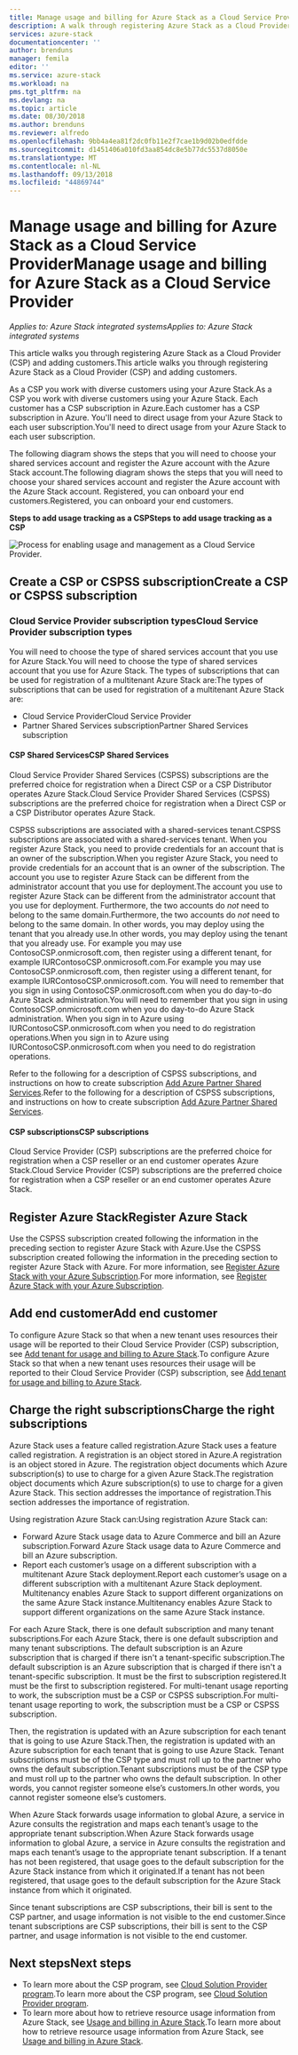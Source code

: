 ```yaml
---
title: Manage usage and billing for Azure Stack as a Cloud Service Provider | Microsoft Docs
description: A walk through registering Azure Stack as a Cloud Provider (CSP) and adding customers for billing.
services: azure-stack
documentationcenter: ''
author: brenduns
manager: femila
editor: ''
ms.service: azure-stack
ms.workload: na
pms.tgt_pltfrm: na
ms.devlang: na
ms.topic: article
ms.date: 08/30/2018
ms.author: brenduns
ms.reviewer: alfredo
ms.openlocfilehash: 9bb4a4ea81f2dc0fb11e2f7cae1b9d02b0edfdde
ms.sourcegitcommit: d1451406a010fd3aa854dc8e5b77dc5537d8050e
ms.translationtype: MT
ms.contentlocale: nl-NL
ms.lasthandoff: 09/13/2018
ms.locfileid: "44869744"
---
```

# <a name="manage-usage-and-billing-for-azure-stack-as-a-cloud-service-provider"></a><span data-ttu-id="8498e-103">Manage usage and billing for Azure Stack as a Cloud Service Provider</span><span class="sxs-lookup"><span data-stu-id="8498e-103">Manage usage and billing for Azure Stack as a Cloud Service Provider</span></span> 

<span data-ttu-id="8498e-104">*Applies to: Azure Stack integrated systems*</span><span class="sxs-lookup"><span data-stu-id="8498e-104">*Applies to: Azure Stack integrated systems*</span></span>

<span data-ttu-id="8498e-105">This article walks you through registering Azure Stack as a Cloud Provider (CSP) and adding customers.</span><span class="sxs-lookup"><span data-stu-id="8498e-105">This article walks you through registering Azure Stack as a Cloud Provider (CSP) and adding customers.</span></span>

<span data-ttu-id="8498e-106">As a CSP you work with diverse customers using your Azure Stack.</span><span class="sxs-lookup"><span data-stu-id="8498e-106">As a CSP you work with diverse customers using your Azure Stack.</span></span> <span data-ttu-id="8498e-107">Each customer has a CSP subscription in Azure.</span><span class="sxs-lookup"><span data-stu-id="8498e-107">Each customer has a CSP subscription in Azure.</span></span> <span data-ttu-id="8498e-108">You'll need to direct usage from your Azure Stack to each user subscription.</span><span class="sxs-lookup"><span data-stu-id="8498e-108">You'll need to direct usage from your Azure Stack to each user subscription.</span></span>

<span data-ttu-id="8498e-109">The following diagram shows the steps that you will need to choose your shared services account and register the Azure account with the Azure Stack account.</span><span class="sxs-lookup"><span data-stu-id="8498e-109">The following diagram shows the steps that you will need to choose your shared services account and register the Azure account with the Azure Stack account.</span></span> <span data-ttu-id="8498e-110">Registered, you can onboard your end customers.</span><span class="sxs-lookup"><span data-stu-id="8498e-110">Registered, you can onboard your end customers.</span></span>

<span data-ttu-id="8498e-111">**Steps to add usage tracking as a CSP**</span><span class="sxs-lookup"><span data-stu-id="8498e-111">**Steps to add usage tracking as a CSP**</span></span>

![Process for enabling usage and management as a Cloud Service Provider.](media\azure-stack-add-manage-billing-as-a-csp\process-add-useage-as-a-csp.png)

## <a name="create-a-csp-or-cspss-subscription"></a><span data-ttu-id="8498e-113">Create a CSP or CSPSS subscription</span><span class="sxs-lookup"><span data-stu-id="8498e-113">Create a CSP or CSPSS subscription</span></span>

### <a name="cloud-service-provider-subscription-types"></a><span data-ttu-id="8498e-114">Cloud Service Provider subscription types</span><span class="sxs-lookup"><span data-stu-id="8498e-114">Cloud Service Provider subscription types</span></span>

<span data-ttu-id="8498e-115">You will need to choose the type of shared services account that you use for Azure Stack.</span><span class="sxs-lookup"><span data-stu-id="8498e-115">You will need to choose the type of shared services account that you use for Azure Stack.</span></span> <span data-ttu-id="8498e-116">The types of subscriptions that can be used for registration of a multitenant Azure Stack are:</span><span class="sxs-lookup"><span data-stu-id="8498e-116">The types of subscriptions that can be used for registration of a multitenant Azure Stack are:</span></span>

 - <span data-ttu-id="8498e-117">Cloud Service Provider</span><span class="sxs-lookup"><span data-stu-id="8498e-117">Cloud Service Provider</span></span> 
 - <span data-ttu-id="8498e-118">Partner Shared Services subscription</span><span class="sxs-lookup"><span data-stu-id="8498e-118">Partner Shared Services subscription</span></span> 

#### <a name="csp-shared-services"></a><span data-ttu-id="8498e-119">CSP Shared Services</span><span class="sxs-lookup"><span data-stu-id="8498e-119">CSP Shared Services</span></span>

<span data-ttu-id="8498e-120">Cloud Service Provider Shared Services (CSPSS) subscriptions are the preferred choice for registration when a Direct CSP or a CSP Distributor operates Azure Stack.</span><span class="sxs-lookup"><span data-stu-id="8498e-120">Cloud Service Provider Shared Services (CSPSS) subscriptions are the preferred choice for registration when a Direct CSP or a CSP Distributor operates Azure Stack.</span></span>

<span data-ttu-id="8498e-121">CSPSS subscriptions are associated with a shared-services tenant.</span><span class="sxs-lookup"><span data-stu-id="8498e-121">CSPSS subscriptions are associated with a shared-services tenant.</span></span> <span data-ttu-id="8498e-122">When you register Azure Stack, you need to provide credentials for an account that is an owner of the subscription.</span><span class="sxs-lookup"><span data-stu-id="8498e-122">When you register Azure Stack, you need to provide credentials for an account that is an owner of the subscription.</span></span> <span data-ttu-id="8498e-123">The account you use to register Azure Stack can be different from the administrator account that you use for deployment.</span><span class="sxs-lookup"><span data-stu-id="8498e-123">The account you use to register Azure Stack can be different from the administrator account that you use for deployment.</span></span> <span data-ttu-id="8498e-124">Furthermore, the two accounts do *not* need to belong to the same domain.</span><span class="sxs-lookup"><span data-stu-id="8498e-124">Furthermore, the two accounts do *not* need to belong to the same domain.</span></span> <span data-ttu-id="8498e-125">In other words, you may deploy using the tenant that you already use.</span><span class="sxs-lookup"><span data-stu-id="8498e-125">In other words, you may deploy using the tenant that you already use.</span></span> <span data-ttu-id="8498e-126">For example you may use ContosoCSP.onmicrosoft.com, then register using a different tenant, for example IURContosoCSP.onmicrosoft.com.</span><span class="sxs-lookup"><span data-stu-id="8498e-126">For example you may use ContosoCSP.onmicrosoft.com, then register using a different tenant, for example IURContosoCSP.onmicrosoft.com.</span></span> <span data-ttu-id="8498e-127">You will need to remember that you sign in using ContosoCSP.onmicrosoft.com when you do day-to-do Azure Stack administration.</span><span class="sxs-lookup"><span data-stu-id="8498e-127">You will need to remember that you sign in using ContosoCSP.onmicrosoft.com when you do day-to-do Azure Stack administration.</span></span> <span data-ttu-id="8498e-128">When you sign in to Azure using IURContosoCSP.onmicrosoft.com when you need to do registration operations.</span><span class="sxs-lookup"><span data-stu-id="8498e-128">When you sign in to Azure using IURContosoCSP.onmicrosoft.com when you need to do registration operations.</span></span>

<span data-ttu-id="8498e-129">Refer to the following for a description of CSPSS subscriptions, and instructions on how to create subscription [Add Azure Partner Shared Services](https://msdn.microsoft.com/partner-center/shared-services).</span><span class="sxs-lookup"><span data-stu-id="8498e-129">Refer to the following for a description of CSPSS subscriptions, and instructions on how to create subscription [Add Azure Partner Shared Services](https://msdn.microsoft.com/partner-center/shared-services).</span></span>

#### <a name="csp-subscriptions"></a><span data-ttu-id="8498e-130">CSP subscriptions</span><span class="sxs-lookup"><span data-stu-id="8498e-130">CSP subscriptions</span></span>

<span data-ttu-id="8498e-131">Cloud Service Provider (CSP) subscriptions are the preferred choice for registration when a CSP reseller or an end customer operates  Azure Stack.</span><span class="sxs-lookup"><span data-stu-id="8498e-131">Cloud Service Provider (CSP) subscriptions are the preferred choice for registration when a CSP reseller or an end customer operates  Azure Stack.</span></span>

## <a name="register-azure-stack"></a><span data-ttu-id="8498e-132">Register Azure Stack</span><span class="sxs-lookup"><span data-stu-id="8498e-132">Register Azure Stack</span></span>

<span data-ttu-id="8498e-133">Use the CSPSS subscription created following the information in the preceding section to register Azure Stack with Azure.</span><span class="sxs-lookup"><span data-stu-id="8498e-133">Use the CSPSS subscription created following the information in the preceding section to register Azure Stack with Azure.</span></span> <span data-ttu-id="8498e-134">For more information, see [Register Azure Stack with your Azure Subscription](azure-stack-registration.md).</span><span class="sxs-lookup"><span data-stu-id="8498e-134">For more information, see [Register Azure Stack with your Azure Subscription](azure-stack-registration.md).</span></span>

## <a name="add-end-customer"></a><span data-ttu-id="8498e-135">Add end customer</span><span class="sxs-lookup"><span data-stu-id="8498e-135">Add end customer</span></span>

<span data-ttu-id="8498e-136">To configure Azure Stack so that when a new tenant uses resources their usage will be reported to their Cloud Service Provider (CSP) subscription, see [Add tenant for usage and billing to Azure Stack](azure-stack-csp-howto-register-tenants.md).</span><span class="sxs-lookup"><span data-stu-id="8498e-136">To configure Azure Stack so that when a new tenant uses resources their usage will be reported to their Cloud Service Provider (CSP) subscription, see [Add tenant for usage and billing to Azure Stack](azure-stack-csp-howto-register-tenants.md).</span></span>

## <a name="charge-the-right-subscriptions"></a><span data-ttu-id="8498e-137">Charge the right subscriptions</span><span class="sxs-lookup"><span data-stu-id="8498e-137">Charge the right subscriptions</span></span>

<span data-ttu-id="8498e-138">Azure Stack uses a feature called registration.</span><span class="sxs-lookup"><span data-stu-id="8498e-138">Azure Stack uses a feature called registration.</span></span> <span data-ttu-id="8498e-139">A registration is an object stored in Azure.</span><span class="sxs-lookup"><span data-stu-id="8498e-139">A registration is an object stored in Azure.</span></span> <span data-ttu-id="8498e-140">The registration object documents which Azure subscription(s) to use to charge for a given Azure Stack.</span><span class="sxs-lookup"><span data-stu-id="8498e-140">The registration object documents which Azure subscription(s) to use to charge for a given Azure Stack.</span></span> <span data-ttu-id="8498e-141">This section addresses the importance of registration.</span><span class="sxs-lookup"><span data-stu-id="8498e-141">This section addresses the importance of registration.</span></span>

<span data-ttu-id="8498e-142">Using registration Azure Stack can:</span><span class="sxs-lookup"><span data-stu-id="8498e-142">Using registration Azure Stack can:</span></span>
 - <span data-ttu-id="8498e-143">Forward Azure Stack usage data to Azure Commerce and bill an Azure subscription.</span><span class="sxs-lookup"><span data-stu-id="8498e-143">Forward Azure Stack usage data to Azure Commerce and bill an Azure subscription.</span></span>
 - <span data-ttu-id="8498e-144">Report each customer’s usage on a different subscription with a multitenant Azure Stack deployment.</span><span class="sxs-lookup"><span data-stu-id="8498e-144">Report each customer’s usage on a different subscription with a multitenant Azure Stack deployment.</span></span> <span data-ttu-id="8498e-145">Multitenancy enables Azure Stack to support different organizations on the same Azure Stack instance.</span><span class="sxs-lookup"><span data-stu-id="8498e-145">Multitenancy enables Azure Stack to support different organizations on the same Azure Stack instance.</span></span>

<span data-ttu-id="8498e-146">For each Azure Stack, there is one default subscription and many tenant subscriptions.</span><span class="sxs-lookup"><span data-stu-id="8498e-146">For each Azure Stack, there is one default subscription and many tenant subscriptions.</span></span> <span data-ttu-id="8498e-147">The default subscription is an Azure subscription that is charged if there isn't a tenant-specific subscription.</span><span class="sxs-lookup"><span data-stu-id="8498e-147">The default subscription is an Azure subscription that is charged if there isn't a tenant-specific subscription.</span></span> <span data-ttu-id="8498e-148">It must be the first to subscription registered.</span><span class="sxs-lookup"><span data-stu-id="8498e-148">It must be the first to subscription registered.</span></span> <span data-ttu-id="8498e-149">For multi-tenant usage reporting to work, the subscription must be a CSP or CSPSS subscription.</span><span class="sxs-lookup"><span data-stu-id="8498e-149">For multi-tenant usage reporting to work, the subscription must be a CSP or CSPSS subscription.</span></span>

<span data-ttu-id="8498e-150">Then, the registration is updated with an Azure subscription for each tenant that is going to use Azure Stack.</span><span class="sxs-lookup"><span data-stu-id="8498e-150">Then, the registration is updated with an Azure subscription for each tenant that is going to use Azure Stack.</span></span> <span data-ttu-id="8498e-151">Tenant subscriptions must be of the CSP type and must roll up to the partner who owns the default subscription.</span><span class="sxs-lookup"><span data-stu-id="8498e-151">Tenant subscriptions must be of the CSP type and must roll up to the partner who owns the default subscription.</span></span> <span data-ttu-id="8498e-152">In other words, you cannot register someone else’s customers.</span><span class="sxs-lookup"><span data-stu-id="8498e-152">In other words, you cannot register someone else’s customers.</span></span>

<span data-ttu-id="8498e-153">When Azure Stack forwards usage information to global Azure, a service in Azure consults the registration and maps each tenant’s usage to the appropriate tenant subscription.</span><span class="sxs-lookup"><span data-stu-id="8498e-153">When Azure Stack forwards usage information to global Azure, a service in Azure consults the registration and maps each tenant’s usage to the appropriate tenant subscription.</span></span> <span data-ttu-id="8498e-154">If a tenant has not been registered, that usage goes to the default subscription for the Azure Stack instance from which it originated.</span><span class="sxs-lookup"><span data-stu-id="8498e-154">If a tenant has not been registered, that usage goes to the default subscription for the Azure Stack instance from which it originated.</span></span>

<span data-ttu-id="8498e-155">Since tenant subscriptions are CSP subscriptions, their bill is sent to the CSP partner, and usage information is not visible to the end customer.</span><span class="sxs-lookup"><span data-stu-id="8498e-155">Since tenant subscriptions are CSP subscriptions, their bill is sent to the CSP partner, and usage information is not visible to the end customer.</span></span>

## <a name="next-steps"></a><span data-ttu-id="8498e-156">Next steps</span><span class="sxs-lookup"><span data-stu-id="8498e-156">Next steps</span></span>

 - <span data-ttu-id="8498e-157">To learn more about the CSP program, see [Cloud Solution Provider program](https://partner.microsoft.com/solutions/microsoft-cloud-solutions).</span><span class="sxs-lookup"><span data-stu-id="8498e-157">To learn more about the CSP program, see [Cloud Solution Provider program](https://partner.microsoft.com/solutions/microsoft-cloud-solutions).</span></span>
 - <span data-ttu-id="8498e-158">To learn more about how to retrieve resource usage information from Azure Stack, see [Usage and billing in Azure Stack](azure-stack-billing-and-chargeback.md).</span><span class="sxs-lookup"><span data-stu-id="8498e-158">To learn more about how to retrieve resource usage information from Azure Stack, see [Usage and billing in Azure Stack](azure-stack-billing-and-chargeback.md).</span></span>

